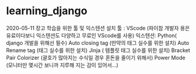# learning_django
2020-05-11 장고 학습을 위한 툴 및 익스텐션 설치 
  툴 : VScode (파이참 개발자 용은 유료이다보니 익스텐션도 다양하고 무료인 VScode를 사용)
  익스텐션: Python( django 개발을 위해선 필수)
            Auto closing tag (만약의 태그 실수를 위한 설치)
            Auto Rename tag (태그 실수를 위한 설치)
            Jinja ( 템플릿 태그 실수를 위한 설치)
            Bracket Pair Colorizer (괄호가 많아지는 수식일 경우 혼돈을 줄이기 위해서)
            Power Mode (모니터만 몇시간 보니까 지루해 지는 감이 있어서...)
